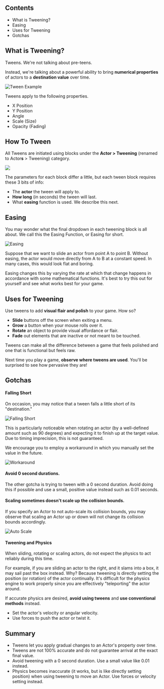 ## Contents

* What is Tweening?
* Easing
* Uses for Tweening
* Gotchas


## What is Tweening?

Tweens. We're not talking about pre-teens.

Instead, we're talking about a powerful ability to bring **numerical properties** of actors to a **destination value** over time.

![Tween Example](http://static.stencyl.com/pedia2/ch3/tweening/image02.png)

Tweens apply to the following properties.

* X Position
* Y Position
* Angle
* Scale (Size)
* Opacity (Fading)


## How To Tween

All Tweens are initiated using blocks under the **Actor > Tweening** (renamed to Actor**s** > Tweening) category.

![](http://static.stencyl.com/pedia2/ch3/tweening/image05.png)

The parameters for each block differ a little, but each tween block requires these 3 bits of info:

* The **actor** the tween will apply to.
* **How long** (in seconds) the tween will last.
* What **easing** function is used. We describe this next.
 

## Easing

You may wonder what the final dropdown in each tweening block is all about. We call this the Easing Function, or Easing for short.

![Easing](http://static.stencyl.com/pedia2/ch3/tweening/image03.png)

Suppose that we want to slide an actor from point A to point B. Without easing, the actor would move directly from A to B at a constant speed. In many cases, this would look flat and boring.

Easing changes this by varying the rate at which that change happens in accordance with some mathematical functions. It's best to try this out for yourself and see what works best for your game.


## Uses for Tweening

Use tweens to add **visual flair and polish** to your game. How so?

* **Slide** buttons off the screen when exiting a menu.
* **Grow** a button when your mouse rolls over it.
* **Rotate** an object to provide visual affordance or flair.
* **Fade** out elements that are inactive or not meant to be touched.

Tweens can make all the difference between a game that feels polished and one that is functional but feels raw.

Next time you play a game, **observe where tweens are used**. You'll be surprised to see how pervasive they are!


## Gotchas

#### Falling Short

On occasion, you may notice that a tween falls a little short of its "destination."

![Falling Short](http://static.stencyl.com/pedia2/ch3/tweening/image00.png)

This is particularly noticeable when rotating an actor (by a well-defined amount such as 90 degrees) and expecting it to finish up at the target value. Due to timing imprecision, this is not guaranteed.

We encourage you to employ a workaround in which you manually set the value in the future.

![Workaround](http://static.stencyl.com/pedia2/ch3/tweening/image04.png)

#### Avoid 0 second durations.

The other gotcha is trying to tween with a 0 second duration. Avoid doing this if possible and use a small, positive value instead such as 0.01 seconds.

#### Scaling sometimes doesn't scale up the collision bounds.

If you specify an Actor to not auto-scale its collision bounds, you may observe that scaling an Actor up or down will not change its collision bounds accordingly.

![Auto Scale](http://static.stencyl.com/pedia2/ch3/tweening/image01.png)

#### Tweening and Physics

When sliding, rotating or scaling actors, do not expect the physics to act reliably during this time.

For example, if you are sliding an actor to the right, and it slams into a box, it may sail past the box instead. Why? Because tweening is directly setting the position (or rotation) of the actor continually. It's difficult for the physics engine to work properly since you are effectively "teleporting" the actor around.

If accurate physics are desired, **avoid using tweens** and **use conventional methods** instead.

* Set the actor's velocity or angular velocity.
* Use forces to push the actor or twist it.
 

## Summary

* Tweens let you apply gradual changes to an Actor's property over time.
* Tweens are not 100% accurate and do not guarantee arrival at the exact final value.
* Avoid tweening with a 0 second duration. Use a small value like 0.01 instead.
* Physics becomes inaccurate (it works, but is like directly setting position) when using tweening to move an Actor. Use forces or velocity setting instead.
